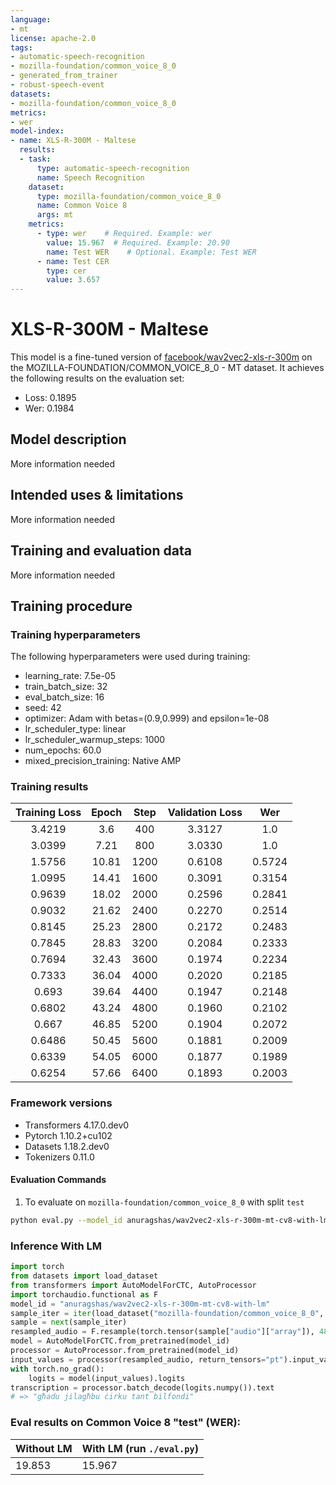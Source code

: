 ```yaml
---
language:
- mt
license: apache-2.0
tags:
- automatic-speech-recognition
- mozilla-foundation/common_voice_8_0
- generated_from_trainer
- robust-speech-event
datasets:
- mozilla-foundation/common_voice_8_0
metrics:
- wer
model-index:
- name: XLS-R-300M - Maltese
  results:
  - task: 
      type: automatic-speech-recognition
      name: Speech Recognition
    dataset:
      type: mozilla-foundation/common_voice_8_0
      name: Common Voice 8
      args: mt
    metrics:
      - type: wer    # Required. Example: wer
        value: 15.967  # Required. Example: 20.90
        name: Test WER    # Optional. Example: Test WER
      - name: Test CER
        type: cer
        value: 3.657
---
```


<!-- This model card has been generated automatically according to the information the Trainer had access to. You
should probably proofread and complete it, then remove this comment. -->

# XLS-R-300M - Maltese

This model is a fine-tuned version of [facebook/wav2vec2-xls-r-300m](https://huggingface.co/facebook/wav2vec2-xls-r-300m) on the MOZILLA-FOUNDATION/COMMON_VOICE_8_0 - MT dataset.
It achieves the following results on the evaluation set:
- Loss: 0.1895
- Wer: 0.1984

## Model description

More information needed

## Intended uses & limitations

More information needed

## Training and evaluation data

More information needed

## Training procedure

### Training hyperparameters

The following hyperparameters were used during training:
- learning_rate: 7.5e-05
- train_batch_size: 32
- eval_batch_size: 16
- seed: 42
- optimizer: Adam with betas=(0.9,0.999) and epsilon=1e-08
- lr_scheduler_type: linear
- lr_scheduler_warmup_steps: 1000
- num_epochs: 60.0
- mixed_precision_training: Native AMP

### Training results

| Training Loss | Epoch | Step | Validation Loss | Wer    |
|:-------------:|:-----:|:----:|:---------------:|:------:|
| 3.4219        | 3.6   | 400  | 3.3127          | 1.0    |
| 3.0399        | 7.21  | 800  | 3.0330          | 1.0    |
| 1.5756        | 10.81 | 1200 | 0.6108          | 0.5724 |
| 1.0995        | 14.41 | 1600 | 0.3091          | 0.3154 |
| 0.9639        | 18.02 | 2000 | 0.2596          | 0.2841 |
| 0.9032        | 21.62 | 2400 | 0.2270          | 0.2514 |
| 0.8145        | 25.23 | 2800 | 0.2172          | 0.2483 |
| 0.7845        | 28.83 | 3200 | 0.2084          | 0.2333 |
| 0.7694        | 32.43 | 3600 | 0.1974          | 0.2234 |
| 0.7333        | 36.04 | 4000 | 0.2020          | 0.2185 |
| 0.693         | 39.64 | 4400 | 0.1947          | 0.2148 |
| 0.6802        | 43.24 | 4800 | 0.1960          | 0.2102 |
| 0.667         | 46.85 | 5200 | 0.1904          | 0.2072 |
| 0.6486        | 50.45 | 5600 | 0.1881          | 0.2009 |
| 0.6339        | 54.05 | 6000 | 0.1877          | 0.1989 |
| 0.6254        | 57.66 | 6400 | 0.1893          | 0.2003 |


### Framework versions

- Transformers 4.17.0.dev0
- Pytorch 1.10.2+cu102
- Datasets 1.18.2.dev0
- Tokenizers 0.11.0

#### Evaluation Commands
1. To evaluate on `mozilla-foundation/common_voice_8_0` with split `test`

```bash
python eval.py --model_id anuragshas/wav2vec2-xls-r-300m-mt-cv8-with-lm --dataset mozilla-foundation/common_voice_8_0 --config mt --split test
```


### Inference With LM

```python
import torch
from datasets import load_dataset
from transformers import AutoModelForCTC, AutoProcessor
import torchaudio.functional as F
model_id = "anuragshas/wav2vec2-xls-r-300m-mt-cv8-with-lm"
sample_iter = iter(load_dataset("mozilla-foundation/common_voice_8_0", "mt", split="test", streaming=True, use_auth_token=True))
sample = next(sample_iter)
resampled_audio = F.resample(torch.tensor(sample["audio"]["array"]), 48_000, 16_000).numpy()
model = AutoModelForCTC.from_pretrained(model_id)
processor = AutoProcessor.from_pretrained(model_id)
input_values = processor(resampled_audio, return_tensors="pt").input_values
with torch.no_grad():
    logits = model(input_values).logits
transcription = processor.batch_decode(logits.numpy()).text
# => "għadu jilagħbu ċirku tant bilfondi"
```

### Eval results on Common Voice 8 "test" (WER):

| Without LM | With LM (run `./eval.py`) |
|---|---|
| 19.853 | 15.967 |